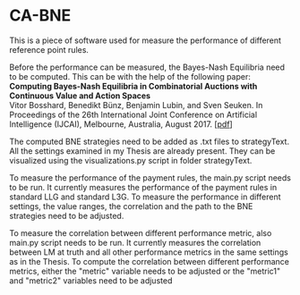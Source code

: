 # CA-BNE


This is a piece of software used for measure the performance of different reference point rules.

Before the performance can be measured, the Bayes-Nash Equilibria need to be computed. This can be with the help of the following paper:
**Computing Bayes-Nash Equilibria in Combinatorial Auctions with Continuous Value and Action Spaces**  
Vitor Bosshard, Benedikt Bünz, Benjamin Lubin, and Sven Seuken. In Proceedings of the 26th International Joint Conference on Artificial Intelligence (IJCAI), Melbourne, Australia, August 2017. [[pdf](http://www.ifi.uzh.ch/ce/publications/BNE_Bosshard_et_al_IJCAI_2017-long.pdf)]

The computed BNE strategies need to be added as .txt files to strategyText.
All the settings examined in my Thesis are already present. They can be visualized using the visualizations.py script in folder strategyText.

To measure the performance of the payment rules, the main.py script needs to be run.
It currently measures the performance of the payment rules in standard LLG and standard L3G.
To measure the performance in different settings, the value ranges, the correlation and the path to the BNE strategies need to be adjusted.

To measure the correlation between different performance metric, also main.py script needs to be run.
It currently measures the correlation between LM at truth and all other performance metrics in the same settings as in the Thesis.
To compute the correlation between different performance metrics, either the "metric" variable needs to be adjusted or the "metric1" and "metric2" variables need to be adjusted










